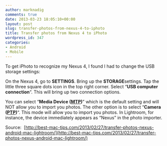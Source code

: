 ```yaml
---
author: marknadig
comments: true
date: 2013-03-23 18:05:10+00:00
layout: post
slug: transfer-photos-from-nexus-4-to-iphoto
title: Transfer photos from Nexus 4 to iPhoto
wordpress_id: 347
categories:
- Android
- Mobile
---
```


To get iPhoto to recognize my Nexus 4, I found I had to change the USB storage settings:

On the Nexus 4, go to **SETTINGS**. Bring up the **STORAGE**settings. Tap the little three square dots icon in the top right corner. Select “**USB computer connection**“. This will bring up two connection options.

You can select “**Media Device ([MTP](http://en.wikipedia.org/wiki/Media_Transfer_Protocol))**” which is the default setting and will NOT allow you to import you photos. The other option is to select “**Camera ([PTP](http://en.wikipedia.org/wiki/Picture_Transfer_Protocol))**“. This mode will allow you to import you photos. In Lightroom, for instance, the device immediately appears as “Nexus” in the photo importer.

Source:  [http://best-mac-tips.com/2013/02/27/transfer-photos-nexus-android-mac-lightroom/](http://best-mac-tips.com/2013/02/27/transfer-photos-nexus-android-mac-lightroom/)



